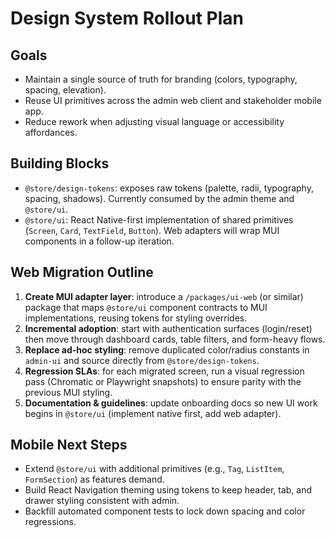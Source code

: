 # Design System Rollout Plan

## Goals
- Maintain a single source of truth for branding (colors, typography, spacing, elevation).
- Reuse UI primitives across the admin web client and stakeholder mobile app.
- Reduce rework when adjusting visual language or accessibility affordances.

## Building Blocks
- `@store/design-tokens`: exposes raw tokens (palette, radii, typography, spacing, shadows). Currently consumed by the admin theme and `@store/ui`.
- `@store/ui`: React Native-first implementation of shared primitives (`Screen`, `Card`, `TextField`, `Button`). Web adapters will wrap MUI components in a follow-up iteration.

## Web Migration Outline
1. **Create MUI adapter layer**: introduce a `/packages/ui-web` (or similar) package that maps `@store/ui` component contracts to MUI implementations, reusing tokens for styling overrides.
2. **Incremental adoption**: start with authentication surfaces (login/reset) then move through dashboard cards, table filters, and form-heavy flows.
3. **Replace ad-hoc styling**: remove duplicated color/radius constants in `admin-ui` and source directly from `@store/design-tokens`.
4. **Regression SLAs**: for each migrated screen, run a visual regression pass (Chromatic or Playwright snapshots) to ensure parity with the previous MUI styling.
5. **Documentation & guidelines**: update onboarding docs so new UI work begins in `@store/ui` (implement native first, add web adapter).

## Mobile Next Steps
- Extend `@store/ui` with additional primitives (e.g., `Tag`, `ListItem`, `FormSection`) as features demand.
- Build React Navigation theming using tokens to keep header, tab, and drawer styling consistent with admin.
- Backfill automated component tests to lock down spacing and color regressions.
